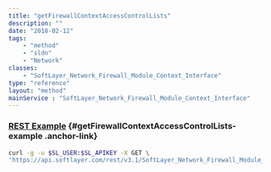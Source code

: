 ```yaml
---
title: "getFirewallContextAccessControlLists"
description: ""
date: "2018-02-12"
tags:
    - "method"
    - "sldn"
    - "Network"
classes:
    - "SoftLayer_Network_Firewall_Module_Context_Interface"
type: "reference"
layout: "method"
mainService : "SoftLayer_Network_Firewall_Module_Context_Interface"
---
```


### [REST Example](#getFirewallContextAccessControlLists-example) <a href="/article/rest/"><i class="fas fa-question"></i></a> {#getFirewallContextAccessControlLists-example .anchor-link} 
```bash
curl -g -u $SL_USER:$SL_APIKEY -X GET \
'https://api.softlayer.com/rest/v3.1/SoftLayer_Network_Firewall_Module_Context_Interface/{SoftLayer_Network_Firewall_Module_Context_InterfaceID}/getFirewallContextAccessControlLists'
```
